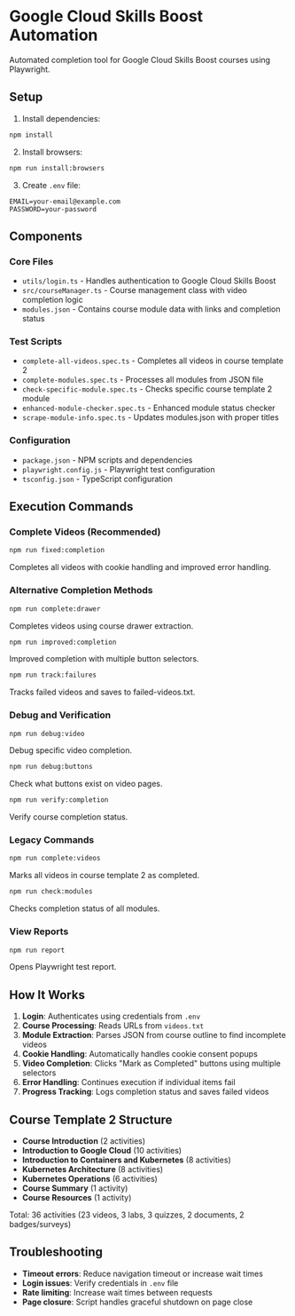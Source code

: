 # Google Cloud Skills Boost Automation

Automated completion tool for Google Cloud Skills Boost courses using Playwright.

## Setup

1. Install dependencies:
```bash
npm install
```

2. Install browsers:
```bash
npm run install:browsers
```

3. Create `.env` file:
```
EMAIL=your-email@example.com
PASSWORD=your-password
```

## Components

### Core Files
- `utils/login.ts` - Handles authentication to Google Cloud Skills Boost
- `src/courseManager.ts` - Course management class with video completion logic
- `modules.json` - Contains course module data with links and completion status

### Test Scripts
- `complete-all-videos.spec.ts` - Completes all videos in course template 2
- `complete-modules.spec.ts` - Processes all modules from JSON file
- `check-specific-module.spec.ts` - Checks specific course template 2 module
- `enhanced-module-checker.spec.ts` - Enhanced module status checker
- `scrape-module-info.spec.ts` - Updates modules.json with proper titles

### Configuration
- `package.json` - NPM scripts and dependencies
- `playwright.config.js` - Playwright test configuration
- `tsconfig.json` - TypeScript configuration

## Execution Commands

### Complete Videos (Recommended)
```bash
npm run fixed:completion
```
Completes all videos with cookie handling and improved error handling.

### Alternative Completion Methods
```bash
npm run complete:drawer
```
Completes videos using course drawer extraction.

```bash
npm run improved:completion
```
Improved completion with multiple button selectors.

```bash
npm run track:failures
```
Tracks failed videos and saves to failed-videos.txt.

### Debug and Verification
```bash
npm run debug:video
```
Debug specific video completion.

```bash
npm run debug:buttons
```
Check what buttons exist on video pages.

```bash
npm run verify:completion
```
Verify course completion status.

### Legacy Commands
```bash
npm run complete:videos
```
Marks all videos in course template 2 as completed.

```bash
npm run check:modules
```
Checks completion status of all modules.

### View Reports
```bash
npm run report
```
Opens Playwright test report.

## How It Works

1. **Login**: Authenticates using credentials from `.env`
2. **Course Processing**: Reads URLs from `videos.txt`
3. **Module Extraction**: Parses JSON from course outline to find incomplete videos
4. **Cookie Handling**: Automatically handles cookie consent popups
5. **Video Completion**: Clicks "Mark as Completed" buttons using multiple selectors
6. **Error Handling**: Continues execution if individual items fail
7. **Progress Tracking**: Logs completion status and saves failed videos

## Course Template 2 Structure

- **Course Introduction** (2 activities)
- **Introduction to Google Cloud** (10 activities)
- **Introduction to Containers and Kubernetes** (8 activities)
- **Kubernetes Architecture** (8 activities)
- **Kubernetes Operations** (6 activities)
- **Course Summary** (1 activity)
- **Course Resources** (1 activity)

Total: 36 activities (23 videos, 3 labs, 3 quizzes, 2 documents, 2 badges/surveys)

## Troubleshooting

- **Timeout errors**: Reduce navigation timeout or increase wait times
- **Login issues**: Verify credentials in `.env` file
- **Rate limiting**: Increase wait times between requests
- **Page closure**: Script handles graceful shutdown on page close